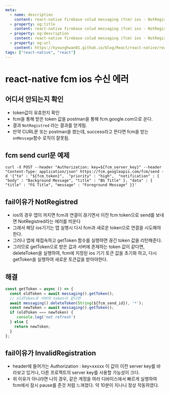 ```yaml
---
meta:
  - name: description
    content: react-native firebase colud messaging (fcm) ios - NotRegistered
  - property: og:title
    content: react-native firebase colud messaging (fcm) ios - NotRegistered
  - property: og:description
    content: react-native firebase colud messaging (fcm) ios - NotRegistered
  - property: og:url
    content: https://kyounghwan01.github.io/blog/React/react-native/react-native-firebase-ios-error/
tags: ["react-native", "react"]
---
```


# react-native fcm ios 수신 에러

## 어디서 안되는지 확인

- token값이 유효한지 확인
- fcm을 통해 받은 token 값을 postman을 통해 fcm.google.com으로 쏜다.
- 결과 `NotRegistred` 라는 결과를 얻게됨.
- 만약 CURL문 또는 postman을 쐈는데, success라고 뜬다면 fcm을 받는 `onMessage`함수 로직이 잘못됨.

## fcm send curl문 예제

```
curl -X POST --header "Authorization: key=${fcm_server_key}" --header "Content-Type: application/json" https://fcm.googleapis.com/fcm/send -d '{"to" : "${fcm_token}",  "priority" : "high",  "notification" : { "body" : "Background Message", "title" : "BG Title" }, "data" : { "title" : "FG Title", "message" : "Foreground Message" }}'
```

## fail이유가 NotRegistred

- ios의 경우 앱이 꺼지면 fcm과 연결이 끊기면서 이전 fcm token으로 send를 보내면 NotRegistred라는 에러를 띄운다
- 그래서 해당 ios기기는 앱 실행시 다시 fcm과 새로운 token으로 연결을 시도해야한다.
- 그러나 앱에 재접속하고 getToken 함수를 실행하면 끊긴 token 값을 리턴해준다.
- 그러므로 getToken으로 받은 값과 서버에 존재하는 token 값이 같다면, deleteToken을 실행하여, fcm에 지정된 ios 기기 토큰 값을 초기화 하고, 다시 getToken을 실행하여 새로운 토큰값을 받아야한다.

## 해결

```js
const getToken = async () => {
  const oldToken = await messaging().getToken();
  // oldToken과 서버의 token이 같다면
  await messaging().deleteToken(String(${fcm_send_id}), '*');
  const newToken = await messaging().getToken();
  if (oldToken === newToken) {
     console.log('not refresh')
  } else {
    return newToken;
  }
};
```

## fail이유가 InvalidRegistration

- header에 들어가는 Authorization : key=xxxxx 이 값이 이전 server key를 바라보고 있거나, 다른 프로젝트의 server key를 사용할 가능성이 크다.
- 위 이유가 아니라면 나의 경우, 같은 계정을 여러 디바이스에서 빠르게 실행하여 fcm에서 잠시 pause를 준것 처럼 느껴졌다. 약 10분이 지나니 정상 작동하였다.

<TagLinks />

<Disqus />
